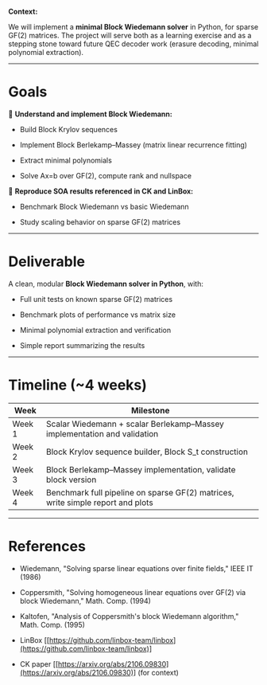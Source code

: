 
**Context:**  

 We will implement a **minimal Block Wiedemann solver** in Python, for sparse GF(2) matrices. The project will serve both as a learning exercise and as a stepping stone toward future QEC decoder work (erasure decoding, minimal polynomial extraction).

---

# Goals

🔁 **Understand and implement Block Wiedemann:**

- Build Block Krylov sequences
    
- Implement Block Berlekamp–Massey (matrix linear recurrence fitting)
    
- Extract minimal polynomials
    
- Solve Ax=b over GF(2), compute rank and nullspace
    

🔁 **Reproduce SOA results referenced in CK and LinBox:**

- Benchmark Block Wiedemann vs basic Wiedemann
    
- Study scaling behavior on sparse GF(2) matrices


---

# Deliverable

A clean, modular **Block Wiedemann solver in Python**, with:

- Full unit tests on known sparse GF(2) matrices
    
- Benchmark plots of performance vs matrix size
    
- Minimal polynomial extraction and verification
    
- Simple report summarizing the results
    

---

# Timeline (~4 weeks)

|Week|Milestone|
|---|---|
|Week 1|Scalar Wiedemann + scalar Berlekamp–Massey implementation and validation|
|Week 2|Block Krylov sequence builder, Block S_t construction|
|Week 3|Block Berlekamp–Massey implementation, validate block version|
|Week 4|Benchmark full pipeline on sparse GF(2) matrices, write simple report and plots|

---

# References

- Wiedemann, "Solving sparse linear equations over finite fields," IEEE IT (1986)
    
- Coppersmith, "Solving homogeneous linear equations over GF(2) via block Wiedemann," Math. Comp. (1994)
    
- Kaltofen, "Analysis of Coppersmith's block Wiedemann algorithm," Math. Comp. (1995)
    
- LinBox [[https://github.com/linbox-team/linbox](https://github.com/linbox-team/linbox)]
    
- CK paper [[https://arxiv.org/abs/2106.09830](https://arxiv.org/abs/2106.09830)] (for context)
    
